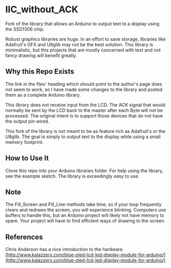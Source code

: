# IIC_without_ACK
Fork of the library that allows an Arduino to output text to a display using the SSD1306 chip.

Robust graphics libraries are huge. In an effort to save storage, libraries like Adafruit's GFX and U8glib may not be the best solution.  This library is minimalistic, but this projects that are mostly concerned with text and not fancy drawing will benefit greatly.

## Why this Repo Exists
The link in the files' heading which should point to the author's page does not seem to work, so I have made some changes to the library and posted them as a complete Arduino library.

This library does not receive input from the LCD. The ACK signal that would normally be sent by the LCD back to the master after each Byte will not be processed. The original intent is to support those devices that do not have the output pin wired.

This fork of the library is not meant to be as feature rich as Adafruit's or the U8glib. The goal is simply to output text to the display while using a small memory footprint.

## How to Use It
Clone this repo into your Arduino libraries folder. For help using the library, see the example sketch. The library is exceedingly easy to use.

## Note

The Fill_Screen and Fill_Line methods take time, so if your loop frequently clears and redraws the screen, you will experience blinking. Computers use buffers to handle this, but an Arduino project will likely not have memory to spare. Your project will have to find efficient ways of drawing to the screen.

## References
Chris Anderson has a nice introduction to the hardware. [http://www.kalazzerx.com/blue-oled-lcd-led-display-module-for-arduino/](http://www.kalazzerx.com/blue-oled-lcd-led-display-module-for-arduino/)
